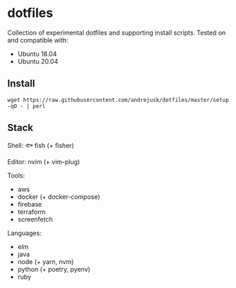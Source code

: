 # dotfiles

Collection of experimental dotfiles and supporting install scripts.
Tested on and compatible with:
  * Ubuntu 18.04
  * Ubuntu 20.04

## Install

    wget https://raw.githubusercontent.com/andrejusk/dotfiles/master/setup -qO - | perl

## Stack

Shell: 🐟 fish (+ fisher)

Editor: nvim (+ vim-plug)

Tools:
* aws
* docker (+ docker-compose)
* firebase
* terraform
* screenfetch

Languages:
* elm
* java
* node (+ yarn, nvm)
* python (+ poetry, pyenv)
* ruby

